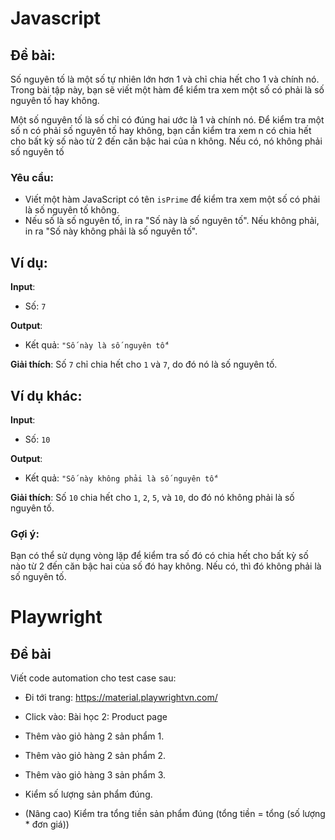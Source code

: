 # Javascript
## Đề bài:
Số nguyên tố là một số tự nhiên lớn hơn 1 và chỉ chia hết cho 1 và chính nó. Trong bài tập này, bạn sẽ viết một hàm để kiểm tra xem một số có phải là số nguyên tố hay không.

Một số nguyên tố là số chỉ có đúng hai ước là 1 và chính nó. Để kiểm tra một số n có phải số nguyên tố hay không, bạn cần kiểm tra xem n có chia hết cho bất kỳ số nào từ 2 đến căn bậc hai của n không. Nếu có, nó không phải số nguyên tố

### Yêu cầu:
- Viết một hàm JavaScript có tên `isPrime` để kiểm tra xem một số có phải là số nguyên tố không.
- Nếu số là số nguyên tố, in ra "Số này là số nguyên tố". Nếu không phải, in ra "Số này không phải là số nguyên tố".

## Ví dụ:

**Input**: 
- Số: `7`

**Output**: 
- Kết quả: `"Số này là số nguyên tố"`

**Giải thích**: 
Số `7` chỉ chia hết cho `1` và `7`, do đó nó là số nguyên tố.

## Ví dụ khác:

**Input**: 
- Số: `10`

**Output**: 
- Kết quả: `"Số này không phải là số nguyên tố"`

**Giải thích**: 
Số `10` chia hết cho `1`, `2`, `5`, và `10`, do đó nó không phải là số nguyên tố.

### Gợi ý:
Bạn có thể sử dụng vòng lặp để kiểm tra số đó có chia hết cho bất kỳ số nào từ 2 đến căn bậc hai của số đó hay không. Nếu có, thì đó không phải là số nguyên tố.

# Playwright
## Đề bài
Viết code automation cho test case sau:
- Đi tới trang: https://material.playwrightvn.com/
- Click vào: Bài học 2: Product page
- Thêm vào giỏ hàng 2 sản phẩm 1.
- Thêm vào giỏ hàng 2 sản phẩm 2.
- Thêm vào giỏ hàng 3 sản phẩm 3.

- Kiểm số lượng sản phẩm đúng.
- (Nâng cao) Kiểm tra tổng tiền sản phẩm đúng (tổng tiền = tổng (số lượng * đơn giá))
